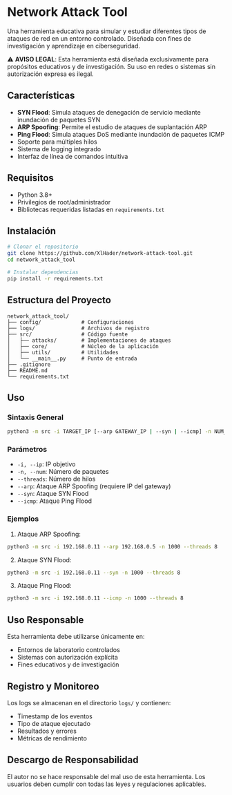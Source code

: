 # Network Attack Tool

Una herramienta educativa para simular y estudiar diferentes tipos de ataques de red en un entorno controlado. Diseñada con fines de investigación y aprendizaje en ciberseguridad.

⚠️ **AVISO LEGAL**: Esta herramienta está diseñada exclusivamente para propósitos educativos y de investigación. Su uso en redes o sistemas sin autorización expresa es ilegal.

## Características

- **SYN Flood**: Simula ataques de denegación de servicio mediante inundación de paquetes SYN
- **ARP Spoofing**: Permite el estudio de ataques de suplantación ARP
- **Ping Flood**: Simula ataques DoS mediante inundación de paquetes ICMP
- Soporte para múltiples hilos
- Sistema de logging integrado
- Interfaz de línea de comandos intuitiva

## Requisitos

- Python 3.8+
- Privilegios de root/administrador
- Bibliotecas requeridas listadas en `requirements.txt`

## Instalación

```bash
# Clonar el repositorio
git clone https://github.com/XlHader/network-attack-tool.git
cd network_attack_tool

# Instalar dependencias
pip install -r requirements.txt
```

## Estructura del Proyecto

```
network_attack_tool/
├── config/             # Configuraciones
├── logs/               # Archivos de registro
├── src/                # Código fuente
│   ├── attacks/        # Implementaciones de ataques
│   ├── core/           # Núcleo de la aplicación
│   ├── utils/          # Utilidades
│   └── __main__.py     # Punto de entrada
├── .gitignore
├── README.md
└── requirements.txt
```

## Uso

### Sintaxis General
```bash
python3 -m src -i TARGET_IP [--arp GATEWAY_IP | --syn | --icmp] -n NUM_PACKETS --threads NUM_THREADS
```

### Parámetros
- `-i, --ip`: IP objetivo
- `-n, --num`: Número de paquetes
- `--threads`: Número de hilos
- `--arp`: Ataque ARP Spoofing (requiere IP del gateway)
- `--syn`: Ataque SYN Flood
- `--icmp`: Ataque Ping Flood

### Ejemplos

1. Ataque ARP Spoofing:
```bash
python3 -m src -i 192.168.0.11 --arp 192.168.0.5 -n 1000 --threads 8
```

2. Ataque SYN Flood:
```bash
python3 -m src -i 192.168.0.11 --syn -n 1000 --threads 8
```

3. Ataque Ping Flood:
```bash
python3 -m src -i 192.168.0.11 --icmp -n 1000 --threads 8
```

## Uso Responsable

Esta herramienta debe utilizarse únicamente en:
- Entornos de laboratorio controlados
- Sistemas con autorización explícita
- Fines educativos y de investigación

## Registro y Monitoreo

Los logs se almacenan en el directorio `logs/` y contienen:
- Timestamp de los eventos
- Tipo de ataque ejecutado
- Resultados y errores
- Métricas de rendimiento

## Descargo de Responsabilidad

El autor no se hace responsable del mal uso de esta herramienta. Los usuarios deben cumplir con todas las leyes y regulaciones aplicables.